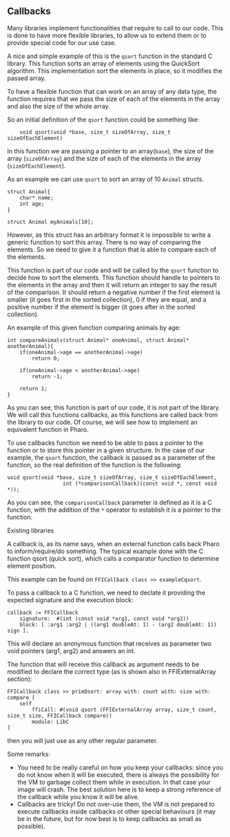 ## CallbacksMany libraries implement functionalities that require to call to our code. This is done to have more flexible libraries, to allow us to extend them or to provide special code for our use case.A nice and simple example of this is the `qsort` function in the standard C library.This function sorts an array of elements using the QuickSort algorithm.This implementation sort the elements in place, so it modifies the passed array.To have a flexible function that can work on an array of any data type, the function requires that we pass the size of each of the elements in the array and also the size of the whole array.So an initial definition of the `qsort` function could be something like:```	void qsort(void *base, size_t sizeOfArray, size_t sizeOfEachElement)```In this function we are passing a pointer to an array\(`base`\), the size of the array \(`sizeOfArray`\) and the size of each of the elements in the array \(`sizeOfEachElement`\).As an example we can use `qsort` to sort an array of 10 `Animal` structs. ```struct Animal{
	char* name;
	int age;
}

struct Animal myAnimals[10];```However, as this struct has an arbitrary format it is impossible to write a generic function to sort this array.There is no way of comparing the elements. So we need to give it a function that is able to compare each of the elements.This function is part of our code and will be called by the `qsort` function to decide how to sort the elements.This function should handle to pointers to the elements in the array and then it will return an integer to say the result of the comparison. It should return a negative number if the first element is smaller \(it goes first in the sorted collection\), 0 if they are equal, and a positive number if the element is bigger \(it goes after in the sorted collection\).An example of this given function comparing animals by age:```int compareAnimals(struct Animal* oneAnimal, struct Animal* anotherAnimal){
	if(oneAnimal->age == anotherAnimal->age)
		return 0;
	
	if(oneAnimal->age < anotherAnimal->age)
		return -1;

	return 1;
}```As you can see, this function is part of our code, it is not part of the library.We will call this functions callbacks, as this functions are called back from the library to our code. Of course, we will see how to implement an equivalent function in Pharo. To use callbacks function we need to be able to pass a pointer to the function or to store this pointer in a given structure.In the case of our example, the `qsort` function, the callback is passed as a parameter of the function, so the real definition of the function is the following:```void qsort(void *base, size_t sizeOfArray, size_t sizeOfEachElement,
                  int (*comparisonCallback)(const void *, const void *));```As you can see, the `comparisonCallback` parameter is defined as it is a C function, with the addition of the `*` operator to establish it is a pointer to the function.Existing libraries A callback is, as its name says, when an external function calls back Pharo to inform/require/do something. The typical example done with the C function qsort \(quick sort\), which calls a comparator function to determine element position. This example can be found on `FFICallback class >> exampleCqsort`.To pass a callback to a C function, we need to declate it providing the expected signature and the execution block: ```callback := FFICallback
	signature:  #(int (const void *arg1, const void *arg2))
	block: [ :arg1 :arg2 | ((arg1 doubleAt: 1) - (arg2 doubleAt: 1)) sign ].```This will declare an anonymous function that receives as parameter two void pointers \(arg1, arg2\) and answers an int. The function that will receive this callback as argument needs to be modified to declare the correct type \(as is shown also in FFIExternalArray section\): ```FFICallback class >> primQsort: array with: count with: size with: compare [
	self
		ffiCall: #(void qsort (FFIExternalArray array, size_t count, size_t size, FFICallback compare)) 
		module: LibC
]```then you will just use as any other regular parameter.Some remarks: - You need to be really careful on how you keep your callbacks: since you do not know when it will be executed, there is always the possibility for the VM to garbage collect them while in execution. In that case your image will crash. The best solution here is to keep a strong reference of the callback while you know it will be alive.- Callbacks are tricky! Do not over-use them, the VM is not prepared to execute callbacks inside callbacks ot other special behaviours \(it may be in the future, but for now best is to keep callbacks as small as possible\).